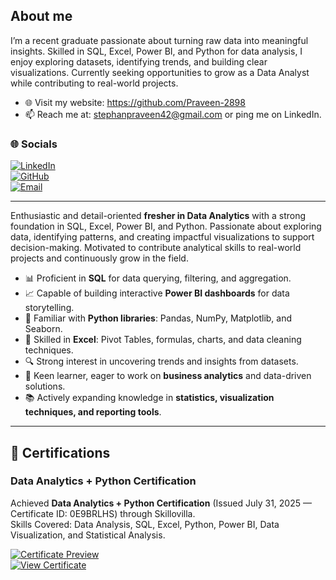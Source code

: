 ## About me
I’m a recent graduate passionate about turning raw data into meaningful insights. Skilled in SQL, Excel, Power BI, and Python for data analysis, I enjoy exploring datasets, identifying trends, and building clear visualizations. Currently seeking opportunities to grow as a Data Analyst while contributing to real-world projects.
- 🌐 Visit my website: https://github.com/Praveen-2898
- 📫 Reach me at: stephanpraveen42@gmail.com or ping me on LinkedIn.
 ### 🌐 Socials  
[![LinkedIn](https://img.shields.io/badge/LinkedIn-Connect-blue?logo=linkedin)](https://www.linkedin.com/in/praveenm755/)  
[![GitHub](https://img.shields.io/badge/GitHub-Follow-black?logo=github)](https://github.com/Praveen-2898)  
[![Email](https://img.shields.io/badge/Email-Contact-red?logo=gmail)](mailto:steohanpraveen42@gmail.com)  

---

Enthusiastic and detail-oriented **fresher in Data Analytics** with a strong foundation in SQL, Excel, Power BI, and Python. Passionate about exploring data, identifying patterns, and creating impactful visualizations to support decision-making. Motivated to contribute analytical skills to real-world projects and continuously grow in the field.  

- 📊 Proficient in **SQL** for data querying, filtering, and aggregation.  
- 📈 Capable of building interactive **Power BI dashboards** for data storytelling.  
- 🐍 Familiar with **Python libraries**: Pandas, NumPy, Matplotlib, and Seaborn.  
- 📑 Skilled in **Excel**: Pivot Tables, formulas, charts, and data cleaning techniques.  
- 🔍 Strong interest in uncovering trends and insights from datasets.  
- 🎯 Keen learner, eager to work on **business analytics** and data-driven solutions.  
- 📚 Actively expanding knowledge in **statistics, visualization techniques, and reporting tools**.  

---
## 📜 Certifications

### Data Analytics + Python Certification  
Achieved **Data Analytics + Python Certification** (Issued July 31, 2025 — Certificate ID: 0E9BRLHS) through Skillovilla.  
Skills Covered: Data Analysis, SQL, Excel, Python, Power BI, Data Visualization, and Statistical Analysis.

[![Certificate Preview](https://img.icons8.com/external-flat-juicy-fish/344/external-certificate-education-flat-flat-juicy-fish.png)](https://www.skillovilla.com/certificate/0E9BRLHS)  
[![View Certificate](https://img.shields.io/badge/View%20Certificate-Open%20Certificate-blue?style=for-the-badge)](https://www.skillovilla.com/certificate/0E9BRLHS)
